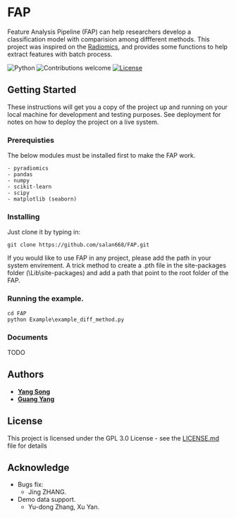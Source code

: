 # FAP

Feature Analysis Pipeline (FAP) can help researchers develop a classification model with comparision among diffferent methods. This project was inspired on the [Radiomics](http://www.radiomics.io/), and provides some functions to help extract features with batch process. 

![Python](https://img.shields.io/badge/python-v3.6-blue.svg)
![Contributions welcome](https://img.shields.io/badge/contributions-welcome-orange.svg)
[![License](https://img.shields.io/badge/license-GPL3.0-blue.svg)](https://www.gnu.org/licenses/gpl-3.0.en.html)

## Getting Started
These instructions will get you a copy of the project up and running on your local machine for development and testing purposes. See deployment for notes on how to deploy the project on a live system.

### Prerequisties
The below modules must be installed first to make the FAP work. 

```
- pyradiomics
- pandas
- numpy
- scikit-learn
- scipy
- matplotlib (seaborn)
```

### Installing
Just clone it by typing in:

```
git clone https://github.com/salan668/FAP.git
```
If you would like to use FAP in any project, please add the path in your system envirement. A trick method to create a .pth file in the site-packages folder (<Your own python folder>\Lib\site-packages) and add a path that point to the root folder of the FAP.

### Running the example. 
```
cd FAP
python Example\example_diff_method.py
```

### Documents
TODO


## Authors
- [**Yang Song**](https://github.com/salan668)
- [**Guang Yang**](https://github.com/yg88)

## License 
This project is licensed under the GPL 3.0 License - see the [LICENSE.md](https://github.com/salan668/FAP/blob/master/LICENSE) file for details

## Acknowledge
- Bugs fix:
    - Jing ZHANG. 
- Demo data support. 
    - Yu-dong Zhang, Xu Yan. 

